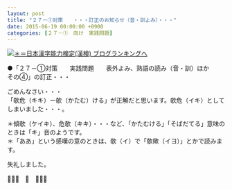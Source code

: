 ```yaml
---
layout: post
title: "２７－①対策　　・・・訂正のお知らせ（音・訓よみ）・・・"
date: 2015-06-19 00:00:00 +0900
categories: [２７－①　向け　実践問題]
---
```


[![](/syuusyuu9701/assets/images/２７－①対策-・・・訂正のお知らせ（音・訓よみ）・・・-br_c_3028_1.gif)＊＝](http://blog.with2.net/link.php?1659096:3028 "日本漢字能力検定(漢検) ブログランキングへ")[日本漢字能力検定(漢検) ブログランキングへ](http://blog.with2.net/link.php?1659096:3028)  
  
●「２７－①対策　　実践問題　　表外よみ、熟語の読み（音・訓）ほか　　その④」の訂正・・・  
  
ごめんなさい・・・  
「欹危（キキ）ー欹（かたむ）ける」が正解だと思います。欹危（イキ）としてしまいました・・・。  
  
＊傾欹（ケイキ）、危欹（キキ）・・・など、「かたむける」「そばだてる」意味のときは「キ」音のようです。  
＊「ああ」という感嘆の意のときは、欹（イ）で「欹歟（イヨ）」とかで読みます。  
  
失礼しました。  
  
👋👋👋　🐑　👋👋👋  